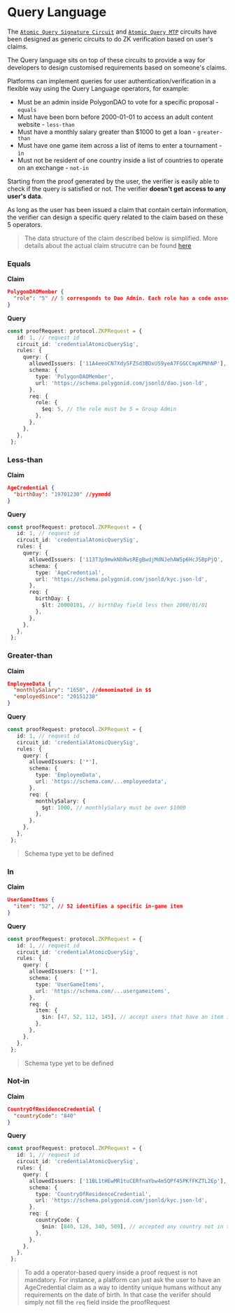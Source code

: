 # Query Language

The [`Atomic Query Signature Circuit`](../../circuits/main-circuits.md#credentialatomicquerysig) and [`Atomic Query MTP`](../../circuits/main-circuits.md#credentialatomicquerymtp) circuits have been designed as generic circuits to do ZK verification based on user's claims. 

The Query language sits on top of these circuits to provide a way for developers to design customised requirements based on someone's claims.

Platforms can implement queries for user authentication/verification in a flexible way using the Query Language operators, for example:

- Must be an admin inside PolygonDAO to vote for a specific proposal - `equals`
- Must have been born before 2000-01-01 to access an adult content website - `less-than`
- Must have a monthly salary greater than $1000 to get a loan - `greater-than`
- Must have one game item across a list of items to enter a tournament - `ìn`
- Must not be resident of one country inside a list of countries to operate on an exchange - `not-in`

Starting from the proof generated by the user, the verifier is easily able to check if the query is satisfied or not. The verifier **doesn't get access to any user's data**.

As long as the user has been issued a claim that contain certain information, the verifier can design a specific query related to the claim based on these 5 operators. 

> The data structure of the claim described below is simplified. More details about the actual claim strucutre can be found [here](../../getting-started/claim/generic-claim.md)

### Equals

**Claim**
```json
PolygonDAOMember {
  "role": "5" // 5 corresponds to Dao Admin. Each role has a code associated
} 
```

**Query**
```ts
const proofRequest: protocol.ZKPRequest = {
   id: 1, // request id
   circuit_id: 'credentialAtomicQuerySig',
   rules: {
     query: {
       allowedIssuers: ['11A4eeoCN7Xdy5FZSd3BDxUS9yeA7FGGCCmpKPNhNP'], // ID of the trusted issuer
       schema: {
         type: 'PolygonDAOMember',
         url: 'https://schema.polygonid.com/jsonld/dao.json-ld',
       },
       req: {
         role: {
           $eq: 5, // the role must be 5 = Group Admin
         },
       },
     },
   },
 };
```

### Less-than

**Claim**

```json
AgeCredential {
  "birthDay": "19701230" //yymmdd
} 
```

**Query**
```ts
const proofRequest: protocol.ZKPRequest = {
   id: 1, // request id
   circuit_id: 'credentialAtomicQuerySig',
   rules: {
     query: {
       allowedIssuers: ['113T3p9mwkNbRwsREgBwdjMdNJehAW5p6HcJSBpPjQ', '111DLXZwaj5Ag4hBneVgfb8FAy5EiyxjSkayVpqKj'], // ID of the trusted issuers
       schema: {
         type: 'AgeCredential',
         url: 'https://schema.polygonid.com/jsonld/kyc.json-ld',
       },
       req: {
         birthDay: {
           $lt: 20000101, // birthDay field less then 2000/01/01
         },
       },
     },
   },
 };
```

### Greater-than

**Claim**

```json
EmployeeData {
  "monthlySalary": "1650", //denominated in $$
  "employedSince": "20151230"
} 
```

**Query**
```ts
const proofRequest: protocol.ZKPRequest = {
   id: 1, // request id
   circuit_id: 'credentialAtomicQuerySig',
   rules: {
     query: {
       allowedIssuers: ['*'],
       schema: {
         type: 'EmployeeData',
         url: 'https://schema.com/...employeedata',
       },
       req: {
         monthlySalary: {
           $gt: 1000, // monthlySalary must be over $1000
         },
       },
     },
   },
 };
```

> Schema type yet to be defined

### In

**Claim**

```json
UserGameItems {
  "item": "52", // 52 identifies a specific in-game item
}
```

**Query**
```ts
const proofRequest: protocol.ZKPRequest = {
   id: 1, // request id
   circuit_id: 'credentialAtomicQuerySig',
   rules: {
     query: {
       allowedIssuers: ['*'],
       schema: {
         type: 'UserGameItems',
         url: 'https://schema.com/...usergameitems',
       },
       req: {
         item: {
           $in: [47, 52, 112, 145], // accept users that have an item included in the list
         },
       },
     },
   },
 };
```

> Schema type yet to be defined


### Not-in

**Claim**

```json
CountryOfResidenceCredential {
  "countryCode": "840"
} 
```

**Query**
```ts
const proofRequest: protocol.ZKPRequest = {
   id: 1, // request id
   circuit_id: 'credentialAtomicQuerySig',
   rules: {
     query: {
       allowedIssuers: ['11BL1tHEwMR1tuCERfnaYbw4m5QPf45PKfFKZTL2Ep'], // ID of the trusted issuer
       schema: {
         type: 'CountryOfResidenceCredential',
         url: 'https://schema.polygonid.com/jsonld/kyc.json-ld',
       },
       req: {
         countryCode: {
           $nin: [840, 120, 340, 509], // accepted any country not in the list 
         },
       },
     },
   },
 };
```

> To add a operator-based query inside a proof request is not mandatory. For instance, a platform can just ask the user to have an AgeCredential claim as a way to identity unique humans without any requirements on the date of birth. In that case the veriifer should simply not fill the `req` field inside the proofRequest


